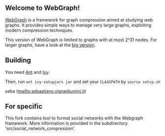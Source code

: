 Welcome to WebGraph!
--------------------

[WebGraph](http://webgraph.di.unimi.it/) is a framework for graph
compression aimed at studying web graphs. It provides simple ways to
manage very large graphs, exploiting modern compression techniques.

This version of WebGraph is limited to graphs with at most 2^31 nodes. For
larger graphs, have a look at the [big
version](https://github.com/vigna/webgraph-big).

Building
--------

You need [Ant](https://ant.apache.org/) and [Ivy](https://ant.apache.org/ivy/).

Then, run `ant ivy-setupjars jar` and set your `CLASSPATH` by `source setcp.sh`

seba (<mailto:sebastiano.vigna@unimi.it>)


For specific
------------

This fork contains tool to format social networks with the Webgraph framework. More information is provided in the subdirectory 'src/social_network_compression'.
